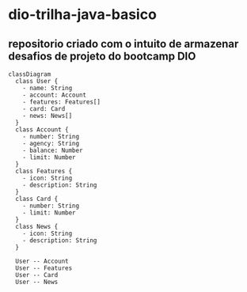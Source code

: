 # dio-trilha-java-basico
## repositorio criado com o intuito de armazenar desafios de projeto do bootcamp DIO

```mermaid
classDiagram
  class User {
    - name: String
    - account: Account
    - features: Features[]
    - card: Card
    - news: News[]
  }
  class Account {
    - number: String
    - agency: String
    - balance: Number
    - limit: Number
  }
  class Features {
    - icon: String
    - description: String
  }
  class Card {
    - number: String
    - limit: Number
  }
  class News {
    - icon: String
    - description: String
  }

  User -- Account
  User -- Features
  User -- Card
  User -- News
```
